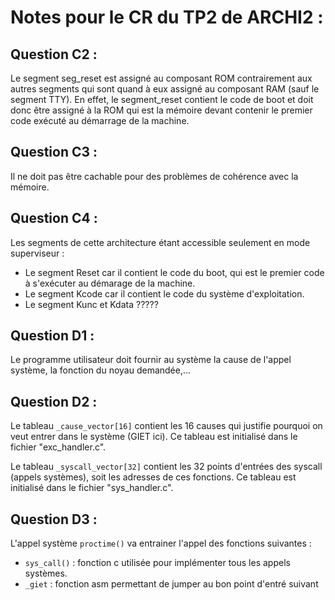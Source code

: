 Notes pour le CR du TP2 de ARCHI2 :
===================================

Question C2 :
---------------

Le segment seg_reset est assigné au composant ROM contrairement aux autres segments qui sont quand à eux assigné au composant RAM (sauf le segment TTY). En effet, le segment_reset contient le code de boot et doit donc être assigné à la ROM qui est la mémoire devant contenir le premier code exécuté au démarrage de la machine.

Question C3 :
---------------

Il ne doit pas être cachable pour des problèmes de cohérence avec la mémoire.

Question C4 : 
---------------

Les segments de cette architecture étant accessible seulement en mode superviseur :
  * Le segment Reset car il contient le code du boot, qui est le premier code à s'exécuter au démarage de la machine.
  * Le segment Kcode car il contient le code du système d'exploitation.
  * Le segment Kunc et Kdata ?????

Question D1 : 
---------------

Le programme utilisateur doit fournir au système la cause de l'appel système,
la fonction du noyau demandée,...

Question D2 :
---------------

Le tableau `_cause_vector[16]` contient les 16 causes qui justifie pourquoi
on veut entrer dans le système (GIET ici).
Ce tableau est initialisé dans le fichier "exc_handler.c".

Le tableau `_syscall_vector[32]` contient les 32 points d'entrées des syscall 
(appels systèmes), soit les adresses de ces fonctions.
Ce tableau est initialisé dans le fichier "sys_handler.c".

Question D3 :
---------------

L'appel système `proctime()` va entrainer l'appel des fonctions suivantes :
  * `sys_call()` : fonction c utilisée pour implémenter tous les appels systèmes.
  * `_giet` : fonction asm permettant de jumper au bon point d'entré suivant 

